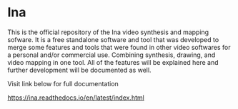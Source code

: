 # Ina

This is the official repository of the Ina video synthesis 
and mapping sofware. It is a free standalone software and tool
that was developed to merge some features and tools that were 
found in other video softwares for a personal and/or commercial
use. Combining synthesis, drawing, and video mapping in one tool.
All of the features will be explained here and further development
will be documented as well.

Visit link below for full documentation

https://ina.readthedocs.io/en/latest/index.html
